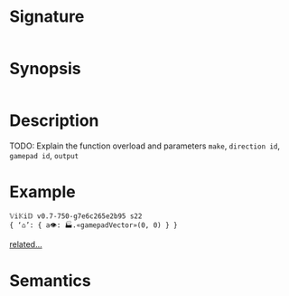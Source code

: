 # Signature
```vikid-signature
```

# Synopsis
```vikid-synopsis
```

# Description
TODO: Explain the function overload and parameters `make`, `direction id`, `gamepad id`, `output`

# Example
```vikid-script
𝕍i𝕂i𝔻 v0.7-750-g7e6c265e2b95 s22
{ ‘⌂’: { a👁: 🏭.«gamepadVector»(0, 0) } }
```


[related...](https://www.w3.org/TR/gamepad/#fig-visual-representation-of-a-standard-gamepad-layout)

# Semantics